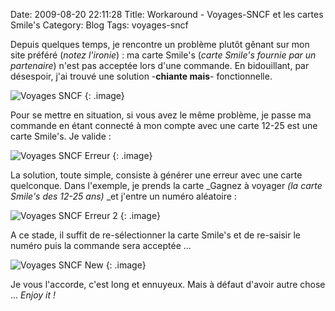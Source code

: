 Date: 2009-08-20 22:11:28
Title: Workaround - Voyages-SNCF et les cartes Smile's
Category: Blog
Tags: voyages-sncf

Depuis quelques temps, je rencontre un problème plutôt gênant sur mon site préféré (_notez l'ironie_) : ma carte Smile's (_carte Smile's fournie par un partenaire_) n'est pas acceptée lors d'une commande. En bidouillant, par désespoir, j'ai trouvé une solution -**chiante mais**- fonctionnelle.

![Voyages SNCF]({attach}voyages-sncf.gif)
{: .image}

Pour se mettre en situation, si vous avez le même problème, je passe ma commande en étant connecté à mon compte avec une carte 12-25 est une carte Smile's. Je valide :

![Voyages SNCF Erreur]({attach}Voyages-SNCF-Erreur.png)
{: .image}

La solution, toute simple, consiste à générer une erreur avec une carte quelconque. Dans l'exemple, je prends la carte _Gagnez à voyager _(_la carte Smile's des 12-25 ans_)_ _et j'entre un numéro aléatoire :

![Voyages SNCF Erreur 2]({attach}Voyages-SNCF-Erreur-2.png)
{: .image}

A ce stade, il suffit de re-sélectionner la carte Smile's et de re-saisir le numéro puis la commande sera acceptée ...

![Voyages SNCF New]({attach}Voyages-SNCF-New.png)
{: .image}

Je vous l'accorde, c'est long et ennuyeux. Mais à défaut d'avoir autre chose ... _Enjoy it !_
